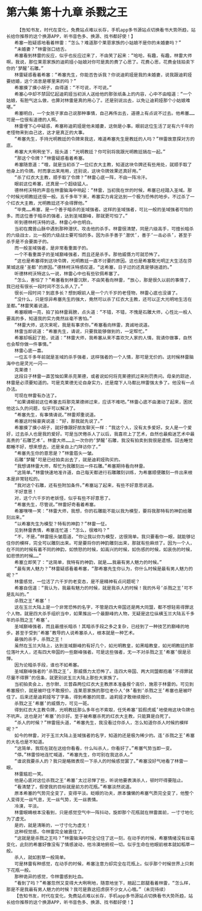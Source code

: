 # 第六集 第十九章 杀戮之王
        【告知书友，时代在变化，免费站点难以长存，手机app多书源站点切换看书大势所趋，站长给你推荐的这个换源APP，听书音色多、换源、找书都好使！】
       希塞一脸疑惑地看着林雷：“怎么？难道那个莱恩家族的小姑娘不是你的未婚妻吗？”
       “未婚妻？”林雷张口结舌。
       希塞看到林雷的反应，似乎也反应过来了，不由笑了起来：“哈哈，有趣，有趣，林雷大师啊，我说，那位莱恩家族的迪莉娅小姑娘对你可是真的费了心思了。花费心思，花费金钱拍卖下你的‘梦醒’石雕。”
       林雷疑惑看着希塞：“希塞先生，你能否告诉我？你说迪莉娅是我的未婚妻，说我跟迪莉娅要结婚，这个消息是哪里来的吗？”
       希塞摸了摸小胡子，自得道：“不可说，不可说。”
       希塞心中却不禁回忆起迪莉娅当初派人送给他的那张纸条上的内容，心中不由暗道：“一个姑娘，有胆气这么做，也算对林雷是真的用心了。还是别说出去，以免让迪莉娅那个小姑娘难堪。”
       希塞明白，一个女孩子家自己说那种事情，自己再传出去，道德上有点说不过去。他希塞……可是一位很有道德的人啊。
       林雷埋下心中疑惑，希塞称迪莉娅是他未婚妻，这倒是小事。眼前这位生活了足有六千年的老怪物来到自己这，这才是真正的大事。
       “希塞先生，手持光明教廷的令牌来我这，难道希塞先生是教廷的人吗？”林雷故意探对方的底。
       希塞大大咧咧坐下，摇头道：“光明教廷？你可别将我跟光明教廷搞在一起。”
       “那这个令牌？”林雷疑惑看着希塞。
       希塞随意道：“哦，就是当初杀了一位红衣大主教，知道这块令牌还有些用处，就顺手取了他身上的令牌。时而拿出来用用，还别说，这块令牌效果还真好用。”
       “杀了红衣大主教，顺手取了令牌？”林雷心底一阵，不由一阵冷汗。
       眼前这位希塞，还真是一个超级猛人。
       德林柯沃特的声音在林雷脑海中响起：“林雷，当初我在世的时候，希塞已经踏入圣域。那个时候光明教廷还很一般。五千多年下来，希塞实力肯定达到一个极为恐怖的地步。不过杀了一个红衣大主教，光明教廷还不会得罪他。”
       “毕竟……希塞，是一个善于暗杀的圣域强者。这样的圣域强者，可比一般的圣域强者可怕的多。而这位善于暗杀的强者，达到圣域巅峰，那就更可怕了。”
       听到德林柯沃特的话，林雷心中也明白。
       当初在魔兽山脉中遇到那种潜伏、攻击他的杀手。林雷很清楚，同是六级高手，可擅长暗杀的六级战士，比一般的六级战士要可怕的多。因为杀手善于‘潜伏’，善于‘一击必杀’，甚至于杀手是不会要面子的。
       而一般圣域强者，是非常看重面子的。
       一个不看重面子的圣域巅峰强者，而且还是杀手。那他威慑力可就恐怖了。
       “这也是希塞得到这块令牌，光明教廷一直不讨要的原因。这也是希塞敢光明正大生活在芬莱城这座‘圣都’的原因。”德林柯沃特感叹道，“这希塞，日子过的还真是够逍遥的。”
       听德林柯沃特这么一说，林雷心中也有些钦佩希塞了。
       “怎么，害怕了？”希塞看到林雷沉默，不由笑看向林雷，“放心，那是很久以前的事情了，我已经有很长一段时间不怎么杀人了。”
       很长一段时间？到底多长？想到眼前人是一个六千岁的老怪物，林雷心底也没谱了。
       “没什么，只是惊异希塞先生的强大，竟然可以杀了红衣大主教，还可以正大光明地生活在圣都。”林雷笑着说道。
       希塞眼睛一亮，拍了拍林雷肩膀，点头道：“不错，不错，不愧是石雕大师，心性比一般人要高的多，知道我的实力竟然丝毫不害怕。”
       “林雷大师，这次来呢，我是有事求你。”希塞看向林雷，真诚地说道。
       林雷当即说道：“希塞先生，请说，只要我能够做到的，一定帮忙。”
       希塞却板起了脸，说道：“林雷大师，我希塞从来不喜欢欠人家的人情，我请你做事，自然也会帮你做一件事情。”
       林雷心底一喜。
       一位五千多年前就是圣域的杀手强者，这样强者的一个人情，那可是无价的。这时候林雷脑海中也是灵光一闪——
       克莱德！
       这段日子林雷一直苦恼如果杀克莱德，或者说如何将克莱德抓过来刑罚责问。母亲的踪迹，林雷是必须要知道的。可是克莱德无论自身实力，还是麾下人马都比林雷强太多了。他没有一点办法。
       可现在林雷有办法了。
       “如果请眼前这位希塞去将那克莱德绑过来，应该不难吧。”林雷心底不由激动了起来，困扰他这么久的问题，似乎可以解决了。
       “希塞先生，有事情请说。”林雷郑重说道。
       希塞这时候豪爽说道：“好，那我就先说了。”
       希塞摸了摸小胡子，就好像跟好朋友聊天一样：“我这个人，没有太多爱好。女人是一个爱好，过去杀人也是我的爱好。可是当厌倦杀人了以后，我喜欢上了艺术，自然也最痴迷艺术中最高贵的‘石雕艺术’。林雷大师……上一次你的‘梦醒’石雕，我没有拍卖到我很是遗憾。回去睡觉都睡不好，想来想去，还是亲自上门拜访你了。”
       “希塞先生你的意思是？”林雷眉头一皱。
       石雕‘梦醒’可是已经拍卖出去了，就是迪莉娅购买的。
       “我想请林雷大师，帮忙为我雕刻出一件石雕。”希塞期待看向林雷。
       “这简单。”林雷快速地准许道，自己每天都进行石雕雕刻训练，为希塞顺便雕刻一件出来根本是非常轻松的。
       “我对这个石雕，还有些附加条件。”希塞站了起来，有些不好意思说道。
       不好意思！
       对，这个六千岁的老妖怪，似乎有些不好意思了。
       “希塞先生，尽管说。”林雷好奇看着希塞。
       希塞嘿嘿一笑：“林雷大师，我想，你的石雕能不能以我为模型，要将我那特有的神韵给雕刻出来。”
       “以希塞先生为模型？特有的神韵？”林雷一怔。
       见到林雷表情，希塞连忙道：“怎么，很难吗？”
       “不，不是。”林雷摇头皱眉道，“你让我以你为模型，这很简单。我只要看你一眼，就能够记住你的模样，完全可以雕刻出来。可是要将你的神韵雕刻出来，那就有些麻烦了。因为一个人，在不同的时候有着不同的神韵，如愤怒的时候，如高兴的时候，如伤感的时候，如哀伤的时候，如悲愤的时候……”
       希塞立即笑了：“这简单，我特有的神韵，就是……我最有男人魅力的时候。”
       “最有男人魅力？”林雷疑惑看着希塞，“那希塞先生你认为，你什么时候是最有男人魅力的呢？”
       林雷感觉，一位活了六千岁的老变态，是不是精神有点问题呢？
       希塞自信道：“我认为，我最有魅力的时候，就是我杀人的时候！我的外号‘杀戮之王’可不是乱叫的。”
       杀戮之王‘希塞’！
       这在玉兰大陆上是一个非常恐怖的名字，不管是四大帝国还是两大同盟，都不想轻易得罪这个人物。就是四大杀手组织当中，如果推出一个最巅峰的人物，无疑是这位纵横玉兰大陆五千多年的杀戮之王‘希塞’。
       圣域巅峰强者，而且最擅长暗杀！其暗杀手段之多之复杂，已经到了一种技艺的巅峰的地步。甚至于受到‘希塞’教导的人说希塞杀人，根本就是一种艺术。
       最强的杀手，杀戮之王！
       虽然在玉兰大陆上，达到圣域巅峰的有好几个，如光明教皇，如黑暗教皇，如光明教廷的那位落叶大人，还有四大帝国的一些巅峰强者。可是这些强者，无一不对杀戮之王‘希塞’很是忌惮。
       因为论暗杀手段，谁也不如希塞。
       圣域巅峰强者的‘杀戮之王’，那威慑力太恐怖了。连四大帝国、两大同盟都抱着‘不得罪就尽量不得罪’的信条，就更别说玉兰大陆上那些大家族了。
       当初拍卖会上，吉尔默、兰普森两位红衣大主教原本准备报个高价，施恩于林雷的。可见到希塞报价，就是被吓住不敢报价。连莱恩家族的那位老仆人‘休’看到‘杀戮之王’希塞也是被吓住了。后来还是迪莉娅写了字条，得到希塞的同意，迪莉娅才敢继续报价。
       杀戮之王‘希塞’的威慑力，可见一斑。
       得到红衣大主教令牌，光明教廷那么多年也不索取，任凭希塞‘狐假虎威’地使用这块令牌也不吭声。这也是对‘希塞’的示好。至于被希塞杀死的红衣大主教，只能算是白死了。
       “杀人的时候？”林雷摇头道，“希塞先生，我没看过你杀人，怎么知道你杀人时候的模样呢？”
       如今的林雷，对于玉兰大陆上圣域强者的名字，知道的还是极为稀少的。连‘杀戮之王’希塞的大名也是不知道。
       “这简单，我现在就在这给你看看，什么叫杀人，你看好了。”希塞气势当即一变。
       “停。”林雷惊地连忙喊道，“希塞先生，你可别在我这杀人。”
       “谁说我要杀人的？我只是略微表现一下杀人的时候感觉罢了。”希塞没好气地看了林雷一眼。
       林雷尴尬一笑。
       他是心底对这位杀戮之王‘希塞’太过忌惮了些，听说他要表演杀人，顿时吓得要阻止。
       “看清楚了，假使我的目标就是前方的花瓶。”希塞淡然说道。
       原本希塞的气势完全变了，变得平淡。眨眼的功夫，原本慵懒的希塞气质完全变了，他整个人变得无一丝气息，无一丝气势，无一丝表情。
       冷漠，平淡。
       林雷眼睛根本没看到，只是感觉空气中一阵抖动，旋即那个花瓶就在林雷面前，一寸寸地化为了虚无。
       是的，就是清晰的，一寸寸化为虚无！
       这种视觉感，令林雷完全被震住了。
       “这就是是杀戮之王吗？”林雷脑海中完全记住了这一刻，在动手的时候，希塞情绪没有丝毫变化，此刻的希塞好像没有了情感波动，他冷漠地俯视一切。似乎生命在他眼前根本就如稻草一般。
       杀人，就如割草一般简单。
       可是林雷有种感觉，在动手的时候，希塞注意力却完全在花瓶上。似乎那个时候世界上只剩下花瓶一般。
       那种诡异的感觉，令林雷感到吐血。
       “看到了吗？”希塞忽然又变得大大咧咧地，随意地坐下，翘起二郎腿看着林雷，“怎么样，那是不是我最有男人魅力的时候？我可是靠这招虏获不少女人心哦。”（未完待续）
       【告知书友，时代在变化，免费站点难以长存，手机app多书源站点切换看书大势所趋，站长给你推荐的这个换源APP，听书音色多、换源、找书都好使！】